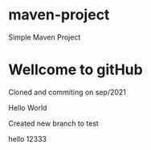 # maven-project

Simple Maven Project

Wellcome to gitHub
=======
Cloned and commiting on sep/2021

Hello World

Created new branch to test

hello
12333
